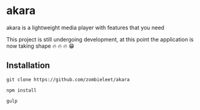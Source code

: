 # akara
akara is a lightweight media player with features that you need

This project is still undergoing development, at this point the application is now taking shape :fire: :fire: :fire: :grin:

## Installation

`git clone https://github.com/zombieleet/akara`

`npm install`

`gulp`
